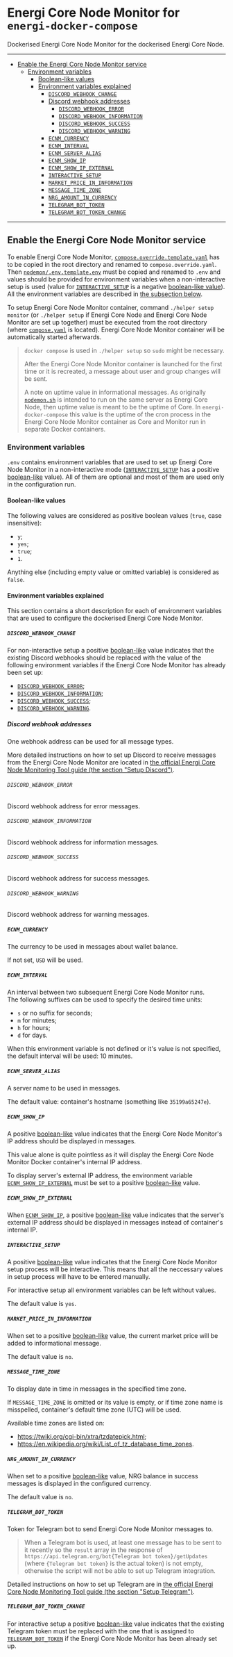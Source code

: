 # Energi Core Node Monitor for `energi-docker-compose`

Dockerised Energi Core Node Monitor for the dockerised Energi Core Node.

---

- [Enable the Energi Core Node Monitor service](#enable-the-energi-core-node-monitor-service)
  - [Environment variables](#environment-variables)
    - [Boolean-like values](#boolean-like-values)
    - [Environment variables explained](#environment-variables-explained)
      - [`DISCORD_WEBHOOK_CHANGE`](#discord_webhook_change)
      - [Discord webhook addresses](#discord-webhook-addresses)
        - [`DISCORD_WEBHOOK_ERROR`](#discord_webhook_error)
        - [`DISCORD_WEBHOOK_INFORMATION`](#discord_webhook_information)
        - [`DISCORD_WEBHOOK_SUCCESS`](#discord_webhook_success)
        - [`DISCORD_WEBHOOK_WARNING`](#discord_webhook_warning)
      - [`ECNM_CURRENCY`](#ecnm_currency)
      - [`ECNM_INTERVAL`](#ecnm_interval)
      - [`ECNM_SERVER_ALIAS`](#ecnm_server_alias)
      - [`ECNM_SHOW_IP`](#ecnm_show_ip)
      - [`ECNM_SHOW_IP_EXTERNAL`](#ecnm_show_ip_external)
      - [`INTERACTIVE_SETUP`](#interactive_setup)
      - [`MARKET_PRICE_IN_INFORMATION`](#market_price_in_information)
      - [`MESSAGE_TIME_ZONE`](#message_time_zone)
      - [`NRG_AMOUNT_IN_CURRENCY`](#nrg_amount_in_currency)
      - [`TELEGRAM_BOT_TOKEN`](#telegram_bot_token)
      - [`TELEGRAM_BOT_TOKEN_CHANGE`](#telegram_bot_token_change)

---

## Enable the Energi Core Node Monitor service

To enable Energi Core Node Monitor,
[`compose.override.template.yaml`](../compose.override.template.yaml)
has to be copied in the root directory and renamed to `compose.override.yaml`.
Then [`nodemon/.env.template.env`](.env.template.env) must be copied and renamed
to `.env` and values should be provided for environment variables when a
non-interactive setup is used (value for
[`INTERACTIVE_SETUP`](#interactive_setup) is a negative
[boolean-like value](#boolean-like-values)). All the environment variables are
described in [the subsection below](#environment-variables).

To setup Energi Core Node Monitor container, command `./helper setup monitor`
(or `./helper setup` if Energi Core Node and Energi Core Node Monitor are set up
together) must be executed from the root directory (where
[`compose.yaml`](../compose.yaml) is located). Energi Core Node
Monitor container will be automatically started afterwards.

> `docker compose` is used in `./helper setup` so `sudo` might be necessary.
>
> After the Energi Core Node Monitor container is launched for the first time or
> it is recreated, a message about user and group changes will be sent.
>
> A note on uptime value in informational messages. As originally
> [`nodemon.sh`](scripts/nodemon.sh) is intended to run on the same server as
> Energi Core Node, then uptime value is meant to be the uptime of Core. In
> `energi-docker-compose` this value is the uptime of the cron process in the
> Energi Core Node Monitor container as Core and Monitor run in separate Docker
> containers.

### Environment variables

`.env` contains environment variables that are used to set up Energi Core Node
Monitor in a non-interactive mode ([`INTERACTIVE_SETUP`](#interactive_setup) has
a positive [boolean-like](#boolean-like-values) value). All of them are optional
and most of them are used only in the configuration run.

#### Boolean-like values

The following values are considered as positive boolean values (`true`, case
insensitive):

- `y`;
- `yes`;
- `true`;
- `1`.

Anything else (including empty value or omitted variable) is considered as
`false`.

#### Environment variables explained

This section contains a short description for each of environment variables that
are used to configure the dockerised Energi Core Node Monitor.

##### `DISCORD_WEBHOOK_CHANGE`

For non-interactive setup a positive [boolean-like](#boolean-like-values) value
indicates that the existing Discord webhooks should be replaced with the value
of the following environment variables if the Energi Core Node Monitor has
already been set up:

- [`DISCORD_WEBHOOK_ERROR`](#discord_webhook_error);
- [`DISCORD_WEBHOOK_INFORMATION`](#discord_webhook_information);
- [`DISCORD_WEBHOOK_SUCCESS`](#discord_webhook_success);
- [`DISCORD_WEBHOOK_WARNING`](#discord_webhook_warning).

##### Discord webhook addresses

One webhook address can be used for all message types.

More detailed instructions on how to set up Discord to receive messages from the
Energi Core Node Monitor are located in
[the official Energi Core Node Monitoring Tool guide (the section "Setup Discord")](https://wiki.energi.world/en/advanced/nodemon#discord).

###### `DISCORD_WEBHOOK_ERROR`

Discord webhook address for error messages.

###### `DISCORD_WEBHOOK_INFORMATION`

Discord webhook address for information messages.

###### `DISCORD_WEBHOOK_SUCCESS`

Discord webhook address for success messages.

###### `DISCORD_WEBHOOK_WARNING`

Discord webhook address for warning messages.

##### `ECNM_CURRENCY`

The currency to be used in messages about wallet balance.

If not set, `USD` will be used.

##### `ECNM_INTERVAL`

An interval between two subsequent Energi Core Node Monitor runs. \
The following suffixes can be used to specify the desired time units:

- `s` or no suffix for seconds;
- `m` for minutes;
- `h` for hours;
- `d` for days.

When this environment variable is not defined or it's value is not specified,
the default interval will be used: 10 minutes.

##### `ECNM_SERVER_ALIAS`

A server name to be used in messages.

The default value: container's hostname (something like `35199a65247e`).

##### `ECNM_SHOW_IP`

A positive [boolean-like](#boolean-like-values) value indicates that the Energi
Core Node Monitor's IP address should be displayed in messages.

This value alone is quite pointless as it will display the Energi Core Node
Monitor Docker container's internal IP address.

To display server's external IP address, the environment variable
[`ECNM_SHOW_IP_EXTERNAL`](#ecnm_show_ip_external) must be set to a positive
[boolean-like](#boolean-like-values) value.

##### `ECNM_SHOW_IP_EXTERNAL`

When [`ECNM_SHOW_IP`](#ecnm_show_ip), a positive
[boolean-like](#boolean-like-values) value indicates that the server's external
IP address should be displayed in messages instead of container's internal IP.

##### `INTERACTIVE_SETUP`

A positive [boolean-like](#boolean-like-values) value indicates that the Energi
Core Node Monitor setup process will be interactive. This means that all the
neccessary values in setup process will have to be entered manually.

For interactive setup all environment variables can be left without values.

The default value is `yes`.

##### `MARKET_PRICE_IN_INFORMATION`

When set to a positive [boolean-like](#boolean-like-values) value, the current
market price will be added to informational message.

The default value is `no`.

##### `MESSAGE_TIME_ZONE`

To display date in time in messages in the specified time zone.

If `MESSAGE_TIME_ZONE` is omitted or its value is empty, or if time zone name
is misspelled, container's default time zone (UTC) will be used.

Available time zones are listed on:

- <https://twiki.org/cgi-bin/xtra/tzdatepick.html>;
- <https://en.wikipedia.org/wiki/List_of_tz_database_time_zones>.

##### `NRG_AMOUNT_IN_CURRENCY`

When set to a positive [boolean-like](#boolean-like-values) value, NRG balance
in success messages is displayed in the configured currency.

The default value is `no`.

##### `TELEGRAM_BOT_TOKEN`

Token for Telegram bot to send Energi Core Node Monitor messages to.

> When a Telegram bot is used, at least one message has to be sent to it
> recently so the `result` array in the response of
> `https://api.telegram.org/bot{Telegram bot token}/getUpdates` (where
> `{Telegram bot token}` is the actual token) is not empty, otherwise the script
> will not be able to set up Telegram integration.

Detailed instructions on how to set up Telegram are in
[the official Energi Core Node Monitoring Tool guide (the section "Setup Telegram")](https://wiki.energi.world/en/advanced/nodemon#telegram).

##### `TELEGRAM_BOT_TOKEN_CHANGE`

For interactive setup a positive [boolean-like](#boolean-like-values) value
indicates that the existing Telegram token must be replaced with the one that is
assigned to [`TELEGRAM_BOT_TOKEN`](#telegram_bot_token) if the Energi Core Node
Monitor has been already set up.
